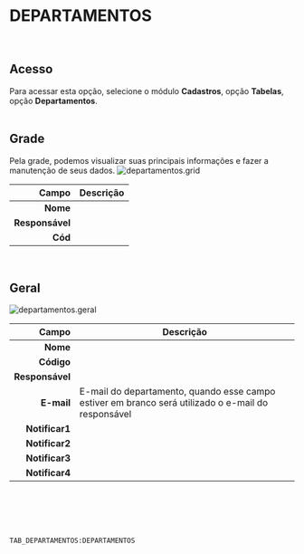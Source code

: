 # DEPARTAMENTOS
<br>

## Acesso
Para acessar esta opção, selecione o módulo **Cadastros**, opção **Tabelas**, opção **Departamentos**.
<br>
<br>

## Grade
Pela grade, podemos visualizar suas principais informações e fazer a manutenção de seus dados.
![departamentos.grid](https://raw.githubusercontent.com/netforcews/docs-erp/master/cadastros/imagens/departamentos.grid.png)

Campo | Descrição
--:|---
**Nome** | 
**Responsável** | 
**Cód** | 
<br>

## Geral
![departamentos.geral](https://raw.githubusercontent.com/netforcews/docs-erp/master/cadastros/imagens/departamentos.geral.png)

Campo | Descrição
--:|---
**Nome** | 
**Código** | 
**Responsável** | 
**E-mail** | E-mail do departamento, quando esse campo estiver em branco será utilizado o e-mail do responsável
**Notificar1** | 
**Notificar2** | 
**Notificar3** | 
**Notificar4** | 
<br>
<br>
<br>
<br>

```TAB_DEPARTAMENTOS:DEPARTAMENTOS```
